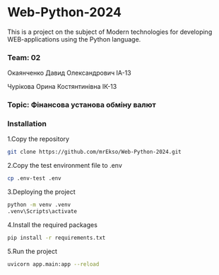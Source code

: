 # Web-Python-2024

This is a project on the subject of Modern technologies for developing WEB-applications using the Python language.

### Team: 02

Окаянченко Давид Олександрович ІА-13

Чурікова Орина Костянтинівна ІК-13

### Topic: Фінансова установа обміну валют

### Installation

1.Copy the repository

```sh
git clone https://github.com/mrEkso/Web-Python-2024.git
```

2.Copy the test environment file to .env

```sh
cp .env-test .env
```

3.Deploying the project

```sh
python -m venv .venv
.venv\Scripts\activate
```

4.Install the required packages

```sh
pip install -r requirements.txt
```

5.Run the project

```sh  
uvicorn app.main:app --reload
```